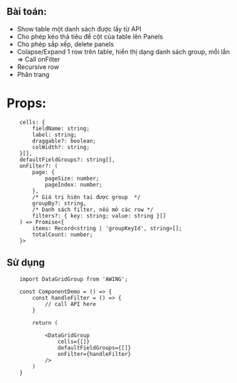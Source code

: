 ## Bài toán:

-   Show table một danh sách được lấy từ API
-   Cho phép kéo thả tiêu để cột của table lên Panels <PanelComponent />
-   Cho phép sắp xếp, delete panels <PanelComponent />
-   Colapse/Expand 1 row trên table, hiển thị dạng danh sách group, mỗi lần => Call onFilter
-   Recursive row
-   Phân trang

# Props:

```
    cells: {
        fieldName: string;
        label: string;
        draggable?: boolean;
        colWidth?: string;
    }[],
    defaultFieldGroups?: string[],
    onFilter?: (
        page: {
            pageSize: number;
            pageIndex: number;
        },
        /* Giá trị hiện tại được group  */
        groupBy?: string,
        /* Danh sách filter, nếu mở các row */
        filters?: { key: string; value: string }[]
    ) => Promise<{
        items: Record<string | 'groupKeyId', string>[];
        totalCount: number;
    }>
```

## Sử dụng

```
    import DataGridGroup from 'AWING';

    const ComponentDemo = () => {
        const handleFilter = () => {
            // call API here
        }

        return (

            <DataGridGroup
                cells={[]}
                defaultFieldGroups={[]}
                onFilter={handleFilter}
            />
        )
    }
```
